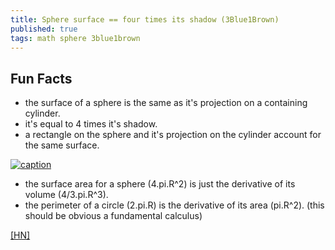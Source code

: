 ```yaml
---
title: Sphere surface == four times its shadow (3Blue1Brown)
published: true
tags: math sphere 3blue1brown
---
```

## Fun Facts

- the surface of a sphere is the same as it's projection on a containing cylinder.
- it's equal to 4 times it's shadow.
- a rectangle on the sphere and it's projection on the cylinder account for the same surface. 

[![caption](https://img.youtube.com/vi/GNcFjFmqEc8/0.jpg)](https://www.youtube.com/watch?v=GNcFjFmqEc8)

- the surface area for a sphere (4.pi.R^2) is just the derivative of its volume (4/3.pi.R^3).
- the perimeter of a circle (2.pi.R) is the derivative of its area (pi.R^2).
(this should be obvious a fundamental calculus)

[\[HN\]](https://news.ycombinator.com/item?id=18584458)
